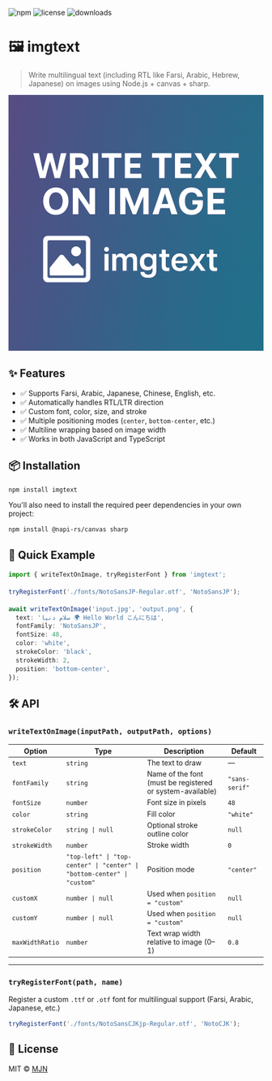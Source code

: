 <!-- og:image: https://raw.githubusercontent.com/mjn81/imgtext/main/media/og-image.png -->
![npm](https://img.shields.io/npm/v/imgtext)
![license](https://img.shields.io/npm/l/imgtext)
![downloads](https://img.shields.io/npm/dw/imgtext)

# 🖼️ imgtext

> Write multilingual text (including RTL like Farsi, Arabic, Hebrew, Japanese) on images using Node.js + canvas + sharp.

![imgtext banner](https://raw.githubusercontent.com/mjn81/imgtext/main/media/og-image.png
)

## ✨ Features

- ✅ Supports Farsi, Arabic, Japanese, Chinese, English, etc.
- ✅ Automatically handles RTL/LTR direction
- ✅ Custom font, color, size, and stroke
- ✅ Multiple positioning modes (`center`, `bottom-center`, etc.)
- ✅ Multiline wrapping based on image width
- ✅ Works in both JavaScript and TypeScript

## 📦 Installation

```bash
npm install imgtext
```

You'll also need to install the required peer dependencies in your own project:

```bash
npm install @napi-rs/canvas sharp
```

## 🚀 Quick Example

```ts
import { writeTextOnImage, tryRegisterFont } from 'imgtext';

tryRegisterFont('./fonts/NotoSansJP-Regular.otf', 'NotoSansJP');

await writeTextOnImage('input.jpg', 'output.png', {
  text: 'سلام دنیا 🌍 Hello World こんにちは',
  fontFamily: 'NotoSansJP',
  fontSize: 48,
  color: 'white',
  strokeColor: 'black',
  strokeWidth: 2,
  position: 'bottom-center',
});
```

## 🛠 API

### `writeTextOnImage(inputPath, outputPath, options)`

| Option          | Type                                                                    | Description                                               | Default        |
| --------------- | ----------------------------------------------------------------------- | --------------------------------------------------------- | -------------- |
| `text`          | `string`                                                                | The text to draw                                          | —              |
| `fontFamily`    | `string`                                                                | Name of the font (must be registered or system-available) | `"sans-serif"` |
| `fontSize`      | `number`                                                                | Font size in pixels                                       | `48`           |
| `color`         | `string`                                                                | Fill color                                                | `"white"`      |
| `strokeColor`   | `string \| null`                                                        | Optional stroke outline color                             | `null`         |
| `strokeWidth`   | `number`                                                                | Stroke width                                              | `0`            |
| `position`      | `"top-left" \| "top-center" \| "center" \| "bottom-center" \| "custom"` | Position mode                                             | `"center"`     |
| `customX`       | `number \| null`                                                        | Used when `position = "custom"`                           | `null`         |
| `customY`       | `number \| null`                                                        | Used when `position = "custom"`                           | `null`         |
| `maxWidthRatio` | `number`                                                                | Text wrap width relative to image (0–1)                   | `0.8`          |

---

### `tryRegisterFont(path, name)`

Register a custom `.ttf` or `.otf` font for multilingual support (Farsi, Arabic, Japanese, etc.)

```ts
tryRegisterFont('./fonts/NotoSansCJKjp-Regular.otf', 'NotoCJK');
```
## 📄 License

MIT © [MJN](https://github.com/mjn81)
